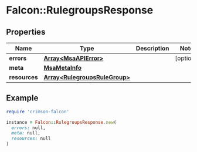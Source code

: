 # Falcon::RulegroupsResponse

## Properties

| Name | Type | Description | Notes |
| ---- | ---- | ----------- | ----- |
| **errors** | [**Array&lt;MsaAPIError&gt;**](MsaAPIError.md) |  | [optional] |
| **meta** | [**MsaMetaInfo**](MsaMetaInfo.md) |  |  |
| **resources** | [**Array&lt;RulegroupsRuleGroup&gt;**](RulegroupsRuleGroup.md) |  |  |

## Example

```ruby
require 'crimson-falcon'

instance = Falcon::RulegroupsResponse.new(
  errors: null,
  meta: null,
  resources: null
)
```

